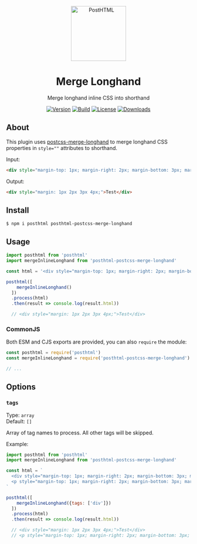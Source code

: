 <div align="center">
  <img width="150" height="150" title="PostHTML" src="https://posthtml.github.io/posthtml/logo.svg">
  <h1>Merge Longhand</h1>
  <p>Merge longhand inline CSS into shorthand</p>

  [![Version][npm-version-shield]][npm]
  [![Build][github-ci-shield]][github-ci]
  [![License][license-shield]][license]
  [![Downloads][npm-stats-shield]][npm-stats]
</div>

## About

This plugin uses [postcss-merge-longhand](https://github.com/cssnano/cssnano/tree/master/packages/postcss-merge-longhand) to merge longhand CSS properties in `style=""` attributes to shorthand.

Input:

```html
<div style="margin-top: 1px; margin-right: 2px; margin-bottom: 3px; margin-left: 4px;">Test</div>
```

Output:

```html
<div style="margin: 1px 2px 3px 4px;">Test</div>
```

## Install

```
$ npm i posthtml posthtml-postcss-merge-longhand
```

## Usage

```js
import posthtml from 'posthtml'
import mergeInlineLonghand from 'posthtml-postcss-merge-longhand'

const html = '<div style="margin-top: 1px; margin-right: 2px; margin-bottom: 3px; margin-left: 4px;">Test</div>'

posthtml([
    mergeInlineLonghand()
  ])
  .process(html)
  .then(result => console.log(result.html))

  // <div style="margin: 1px 2px 3px 4px;">Test</div>
```

### CommonJS

Both ESM and CJS exports are provided, you can also `require` the module:

```js
const posthtml = require('posthtml')
const mergeInlineLonghand = require('posthtml-postcss-merge-longhand')

// ...
```

## Options

### `tags`

Type: `array`\
Default: `[]`

Array of tag names to process. All other tags will be skipped.

Example:

```js
import posthtml from 'posthtml'
import mergeInlineLonghand from 'posthtml-postcss-merge-longhand'

const html = `
  <div style="margin-top: 1px; margin-right: 2px; margin-bottom: 3px; margin-left: 4px;">Test</div>
  <p style="margin-top: 1px; margin-right: 2px; margin-bottom: 3px; margin-left: 4px;">Test</p>
`

posthtml([
    mergeInlineLonghand({tags: ['div']})
  ])
  .process(html)
  .then(result => console.log(result.html))

  // <div style="margin: 1px 2px 3px 4px;">Test</div>
  // <p style="margin-top: 1px; margin-right: 2px; margin-bottom: 3px; margin-left: 4px;">Test</p>
```

[npm]: https://www.npmjs.com/package/posthtml-postcss-merge-longhand
[npm-version-shield]: https://img.shields.io/npm/v/posthtml-postcss-merge-longhand.svg
[npm-stats]: http://npm-stat.com/charts.html?package=posthtml-postcss-merge-longhand
[npm-stats-shield]: https://img.shields.io/npm/dt/posthtml-postcss-merge-longhand.svg
[github-ci]: https://github.com/posthtml/posthtml-postcss-merge-longhand/actions
[github-ci-shield]: https://github.com/posthtml/posthtml-postcss-merge-longhand/actions/workflows/nodejs.yml/badge.svg
[license]: ./LICENSE
[license-shield]: https://img.shields.io/npm/l/posthtml-postcss-merge-longhand.svg
